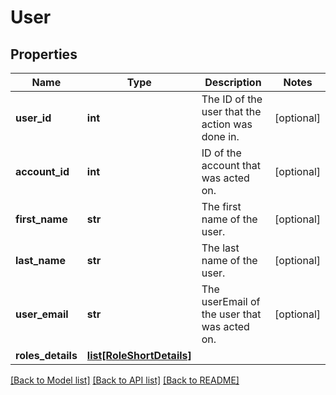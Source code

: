 # User

## Properties
Name | Type | Description | Notes
------------ | ------------- | ------------- | -------------
**user_id** | **int** | The ID of the user that the action was done in. | [optional] 
**account_id** | **int** | ID of the account that was acted on. | [optional] 
**first_name** | **str** | The first name of the user. | [optional] 
**last_name** | **str** | The last name of the user. | [optional] 
**user_email** | **str** | The userEmail of the user that was acted on. | [optional] 
**roles_details** | [**list[RoleShortDetails]**](RoleShortDetails.md) |  | 

[[Back to Model list]](../README.md#documentation-for-models) [[Back to API list]](../README.md#documentation-for-api-endpoints) [[Back to README]](../README.md)

